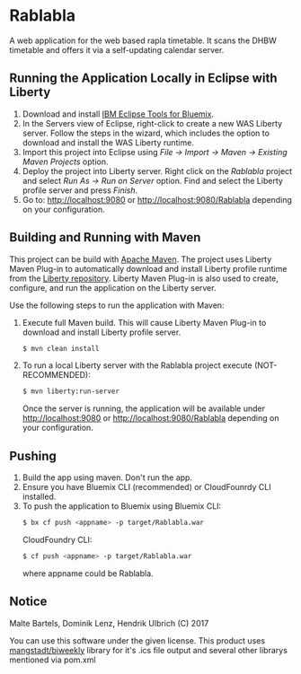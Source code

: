 Rablabla
==============

A web application for the web based rapla timetable. It scans the DHBW timetable and offers it via a self-updating calendar server.

## Running the Application Locally in Eclipse with Liberty

1. Download and install [IBM Eclipse Tools for Bluemix](https://developer.ibm.com/wasdev/downloads/#asset/tools-IBM_Eclipse_Tools_for_Bluemix).
2. In the Servers view of Eclipse, right-click to create a new WAS Liberty server. Follow the steps in the wizard, which includes the option to download and install the WAS Liberty runtime.
3. Import this project into Eclipse using *File -> Import -> Maven -> Existing Maven Projects* option.
4. Deploy the project into Liberty server. Right click on the *Rablabla* project and select *Run As -> Run on Server* option. Find and select the Liberty profile server and press *Finish*.
5. Go to: [http://localhost:9080](http://localhost:9080) or [http://localhost:9080/Rablabla](http://localhost:9080/Rablabla) depending on your configuration.

## Building and Running with Maven

This project can be build with [Apache Maven](http://maven.apache.org/). The project uses Liberty Maven Plug-in to automatically download and install Liberty profile runtime from the [Liberty repository](https://developer.ibm.com/wasdev/downloads/). Liberty Maven Plug-in is also used to create, configure, and run the application on the Liberty server.

Use the following steps to run the application with Maven:

1. Execute full Maven build. This will cause Liberty Maven Plug-in to download and install Liberty profile server.
    ```bash
    $ mvn clean install
    ```

2. To run a local Liberty server with the Rablabla project execute (NOT-RECOMMENDED):
    ```bash
    $ mvn liberty:run-server
    ```

    Once the server is running, the application will be available under [http://localhost:9080](http://localhost:9080) or [http://localhost:9080/Rablabla](http://localhost:9080/Rablabla) depending on your configuration.

## Pushing

1. Build the app using maven. Don't run the app.
2. Ensure you have Bluemix CLI (recommended) or CloudFounrdy CLI installed.
3. To push the application to Bluemix using
    Bluemix CLI:
    ```bash
    $ bx cf push <appname> -p target/Rablabla.war
    ```
    CloudFoundry CLI:
    ```bash
    $ cf push <appname> -p target/Rablabla.war
    ```
    where appname could be Rablabla.

## Notice

Malte Bartels, Dominik Lenz, Hendrik Ulbrich (C) 2017

You can use this software under the given license. This product uses [mangstadt/biweekly](https://github.com/mangstadt/biweekly) library for it's .ics file output and several other librarys mentioned via pom.xml
